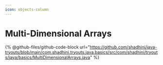 ```yaml
---
icon: objects-column
---
```


# Multi-Dimensional Arrays

{% @github-files/github-code-block url="https://github.com/shadhini/java-tryouts/blob/main/com.shadhini.tryouts.java.basics/src/com/shadhini/tryouts/java/basics/MultiDimensionalArrays.java" %}
